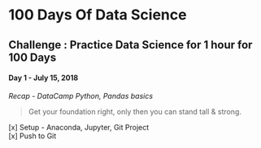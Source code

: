 # 100 Days Of Data Science
## Challenge : Practice Data Science for 1 hour for 100 Days
#### Day 1 - July 15, 2018
*Recap - DataCamp Python, Pandas basics*
> Get your foundation right, only then you can stand tall & strong.  

[x] Setup - Anaconda, Jupyter, Git Project  
[x] Push to Git
